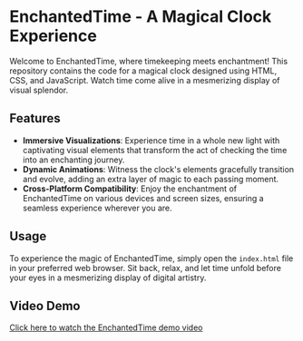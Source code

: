 # EnchantedTime - A Magical Clock Experience

Welcome to EnchantedTime, where timekeeping meets enchantment! This repository contains the code for a magical clock designed using HTML, CSS, and JavaScript. Watch time come alive in a mesmerizing display of visual splendor.

## Features

- **Immersive Visualizations**: Experience time in a whole new light with captivating visual elements that transform the act of checking the time into an enchanting journey.
- **Dynamic Animations**: Witness the clock's elements gracefully transition and evolve, adding an extra layer of magic to each passing moment.
- **Cross-Platform Compatibility**: Enjoy the enchantment of EnchantedTime on various devices and screen sizes, ensuring a seamless experience wherever you are.

## Usage

To experience the magic of EnchantedTime, simply open the `index.html` file in your preferred web browser. Sit back, relax, and let time unfold before your eyes in a mesmerizing display of digital artistry.

## Video Demo

[Click here to watch the EnchantedTime demo video](Video.mp4)

